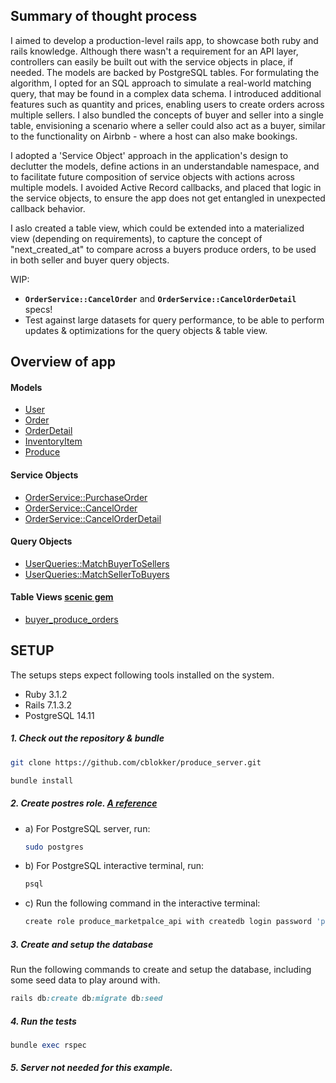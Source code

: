 ## Summary of thought process

I aimed to develop a production-level rails app, to showcase both ruby and rails knowledge. Although there wasn't a requirement for an API layer, controllers can easily be built out with the service objects in place, if needed. The models are backed by PostgreSQL tables. For formulating the algorithm, I opted for an SQL approach to simulate a real-world matching query, that may be found in a complex data schema. I introduced additional features such as quantity and prices, enabling users to create orders across multiple sellers. I also bundled the concepts of buyer and seller into a single table, envisioning a scenario where a seller could also act as a buyer, similar to the functionality on Airbnb - where a host can also make bookings.

I adopted a 'Service Object' approach in the application's design to declutter the models, define actions in an understandable namespace, and to facilitate future composition of service objects with actions across multiple models. I avoided Active Record callbacks, and placed that logic in the service objects, to ensure the app does not get entangled in unexpected callback behavior.

I aslo created a table view, which could be extended into a materialized view (depending on requirements), to capture the concept of "next_created_at" to compare across a buyers produce orders, to be used in both seller and buyer query objects.

WIP:
- **`OrderService::CancelOrder`** and **`OrderService::CancelOrderDetail`** specs!
- Test against large datasets for query performance, to be able to perform updates & optimizations for the query objects & table view.



## Overview of app

#### Models
- [User](https://github.com/cblokker/produce_server/blob/main/app/models/user.rb)
- [Order](https://github.com/cblokker/produce_server/blob/main/app/models/order.rb)
- [OrderDetail](https://github.com/cblokker/produce_server/blob/main/app/models/order_detail.rb)
- [InventoryItem](https://github.com/cblokker/produce_server/blob/main/app/models/inventory_item.rb)
- [Produce](https://github.com/cblokker/produce_server/blob/main/app/models/produce.rb)

#### Service Objects
- [OrderService::PurchaseOrder](https://github.com/cblokker/produce_server/blob/main/app/services/order_service/purchase_order.rb)
- [OrderService::CancelOrder](https://github.com/cblokker/produce_server/blob/main/app/services/order_service/cancel_order.rb)
- [OrderService::CancelOrderDetail](https://github.com/cblokker/produce_server/blob/main/app/services/order_service/cancel_order_detail.rb)

#### Query Objects
- [UserQueries::MatchBuyerToSellers](https://github.com/cblokker/produce_server/blob/main/app/queries/user_queries/match_buyer_to_sellers.rb)
- [UserQueries::MatchSellerToBuyers](https://github.com/cblokker/produce_server/blob/main/app/queries/user_queries/match_seller_to_buyers.rb)

#### Table Views [scenic gem](https://github.com/scenic-views/scenic)
- [buyer_produce_orders](https://github.com/cblokker/produce_server/blob/main/db/views/buyer_produce_orders_v01.sql)


## SETUP

The setups steps expect following tools installed on the system.

- Ruby 3.1.2
- Rails 7.1.3.2
- PostgreSQL 14.11

##### 1. Check out the repository & bundle

```bash
git clone https://github.com/cblokker/produce_server.git
```

```bash
bundle install
```

##### 2. Create postres role. [A reference](https://www.digitalocean.com/community/tutorials/how-to-set-up-ruby-on-rails-with-postgres)
 - a) For PostgreSQL server, run:
   ```bash
   sudo postgres
   ```
 - b) For PostgreSQL interactive terminal, run:
   ```bash
   psql
   ```
 - c) Run the following command in the interactive terminal:
 
   ```bash
   create role produce_marketpalce_api with createdb login password 'password1';
   ```


##### 3. Create and setup the database

Run the following commands to create and setup the database, including some seed data to play around with.

```ruby
rails db:create db:migrate db:seed
```

##### 4. Run the tests


```ruby
bundle exec rspec
```

##### 5. Server not needed for this example.




